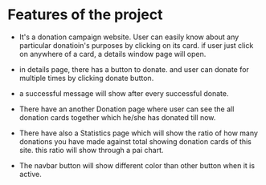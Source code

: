 # Features of the project
- It's a donation campaign website. User can easily know about any particular donatioin's purposes by clicking on its card. if user just click on anywhere of a card, a details window page will open.

- in details page, there has a button to donate. and user can donate for multiple times by clicking donate button.

- a successful message will show after every successful donate.

- There have an another Donation page where user can see the all donation cards together which he/she has donated till now. 

- There have also a Statistics page which will show the ratio of how many donations you have made against total showing donation cards of this site. this ratio will show through a pai chart.

- The navbar button will show different color than other button when it is active.